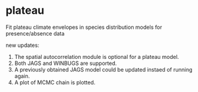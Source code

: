 plateau
=======

Fit plateau climate envelopes in species distribution models for presence/absence data

new updates:
1. The spatial autocorrelation module is optional for a plateau model.
2. Both JAGS and WINBUGS are supported.
3. A previously obtained JAGS model could be updated instaed of running again.
4. A plot of MCMC chain is plotted.